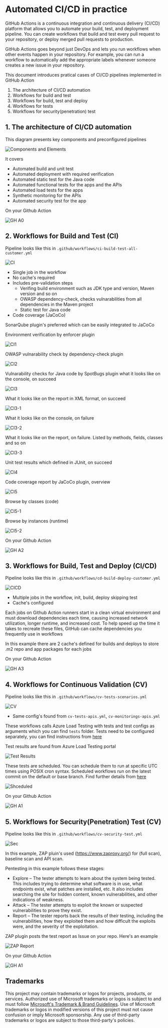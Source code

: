 # Automated CI/CD in practice

GitHub Actions is a continuous integration and continuous delivery (CI/CD) platform that allows you to automate your build, test, and deployment pipeline. You can create workflows that build and test every pull request to your repository, or deploy merged pull requests to production.

GitHub Actions goes beyond just DevOps and lets you run workflows when other events happen in your repository. For example, you can run a workflow to automatically add the appropriate labels whenever someone creates a new issue in your repository.

This document introduces pratical cases of CI/CD pipelines implemented in GitHub Action

1. The architecture of CI/CD automation 
2. Workflows for build and test
3. Workflows for build, test and deploy
4. Workflows for tests
5. Workflows for security(penetration) test

## 1. The architecture of CI/CD automation 

This diagram presents key components and preconfigured pipelines 

![Components and Elements](media/cicd-architecture.png)

It covers 

* Automated build and unit test 
* Automated deployment with required verification
* Automated static test for the Java code 
* Automated functional tests for the apps and the APIs 
* Automated load tests for the apps 
* Synthetic monitoring for the APIs 
* Automated security test for the app

On your Github Action

![GH A0](media/devo-s00.png)

## 2. Workflows for Build and Test (CI)

Pipeline looks like this in `.github/workflows/ci-build-test-all-customer.yml`

![CI](media/devo-ci.png)

- Single job in the workflow
- No cache's required
- Includes pre-validation steps
  - Verifing build environment such as JDK type and version, Maven version and so on
  - OWASP dependency-check, checks vulnarabilities from all dependencies in the Maven project
  - Static test for Java code
- Code coverage (JaCoCo)

SonarQube plugin's preferred which can be easily integrated to JaCoCo

Environment verification by enforcer plugin

![CI1](media/devo-ci1.png)

OWASP vulnarability check by dependency-check plugin

![CI2](media/devo-ci2.png)

Vulnarability checks for Java code by SpotBugs plugin what it looks like on the console, on succeed

![CI3](media/devo-ci3.png)

What it looks like on the report in XML format, on succeed

![CI3-1](media/devo-ci3-1.png)

What it looks like on the console, on failure

![CI3-2](media/devo-ci3-2.png)

What it looks like on the report, on failure. Listed by methods, fields, classes and so on

![CI3-3](media/devo-ci3-3.png)

Unit test results which defined in JUnit, on succeed

![CI4](media/devo-ci4.png)

Code coverage report by JaCoCo plugin, overview

![CI5](media/devo-ci5.png)

Browse by classes (code)

![CI5-1](media/devo-ci5-1.png)

Browse by instances (runtime)

![CI5-2](media/devo-ci5-2.png)

On your Github Action

![GH A2](media/devo-s02.png)


## 3. Workflows for Build, Test and Deploy (CI/CD)

Pipeline looks like this in `.github/workflows/cd-build-deploy-customer.yml`

![CICD](media/devo-cicd.png)

- Multiple jobs in the workflow, init, build, deploy skipping test
- Cache's configured 

Each jobs on Github Action runners start in a clean virtual environment and must download dependencies each time, causing increased network utilization, longer runtime, and increased cost. To help speed up the time it takes to recreate these files, GitHub can cache dependencies you frequently use in workflows

In this example there are 2 cache's defined for builds and deploys to store .m2 repo and app packages for each jobs

On your Github Action

![GH A3](media/devo-s03.png)

## 4. Workflows for Continuous Validation (CV)

Pipeline looks like this in `.github/workflows/cv-tests-scenarios.yml`

![CV](media/devo-cv.png)

- Same config's found from `cv-tests-apis.yml`, `cv-monitorings-apis.yml` 

These workflows calls Azure Load Testing with tests and test configs as arguments which you can find `tests` folder. Tests need to be configured separately, you can find instructions from [here](README-test.md)

Test results are found from Azure Load Testing portal 

![Test Results](media/alt-test1.png)

These tests are scheduled. You can schedule them to run at specific UTC times using POSIX cron syntax. Scheduled workflows run on the latest commit on the default or base branch. Find further details from [here](https://docs.github.com/en/actions/using-workflows/events-that-trigger-workflows#schedule)

![Shceduled](media/devo-02.png)

On your Github Action

![GH A1](media/devo-s01.png)


## 5. Workflows for Security(Penetration) Test (CV)

Pipeline looks like this in `.github/workflows/cv-security-test.yml`

![Sec](media/devo-sec.png)

In this example, ZAP pluin's used (https://www.zaproxy.org/) for (full scan), baseline scan and API scan. 

Pentesting in this example follows these stages:

- Explore – The tester attempts to learn about the system being tested. This includes trying to determine what software is in use, what endpoints exist, what patches are installed, etc. It also includes searching the site for hidden content, known vulnerabilities, and other indications of weakness.
- Attack – The tester attempts to exploit the known or suspected vulnerabilities to prove they exist.
- Report – The tester reports back the results of their testing, including the vulnerabilities, how they exploited them and how difficult the exploits were, and the severity of the exploitation.

ZAP plugin posts the test report as Issue on your repo. Here's an example

![ZAP Report](media/devo-01.png)

On your Github Action

![GH A1](media/devo-s01.png)


## Trademarks

This project may contain trademarks or logos for projects, products, or services. Authorized use of Microsoft trademarks or logos is subject to and must follow [Microsoft's Trademark & Brand Guidelines](https://www.microsoft.com/en-us/legal/intellectualproperty/trademarks/usage/general). Use of Microsoft trademarks or logos in modified versions of this project must not cause confusion or imply Microsoft sponsorship. Any use of third-party trademarks or logos are subject to those third-party's policies.